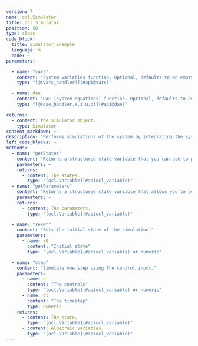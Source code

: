 ```yaml
---
version: 7
name: ocl.Simulator
title: ocl.Simulator
position: 50
type: class
code_block:
  title: Simulator Example
  language: m
  code: ~
parameters:

  - name: "vars"
    content: "System variables function. Optional, defaults to an empty function handle."
    type: "[@(vars_handler)](#api@vars)"

  - name: dae
    content: "DAE (system equations) function. Optional, defaults to an empty function handle."
    type: "[@(dae_handler,x,z,u,p)](#api@dae)"

returns:
  - content: the Simulator object.
    type: Simulator
content_markdown: ~
description: "Performs simulations of the system by integrating the system dynamics."
left_code_blocks: ~
methods:
  - name: "getStates"
    content: "Returns a structured state variable that you can use to pass as the initial state to the simulator. All variable values default to zero."
    parameters: ~
    returns:
      - content: The states.
        type: "[ocl.Variable](#apiocl_variable)"
  - name: "getParameters"
    content: "Returns a structured state variable that allows you to set parameters for the simulation. All parameter values default to zero."
    parameters: ~
    returns:
      - content: The parameters.
        type: "[ocl.Variable](#apiocl_variable)"

  - name: "reset"
    content: "Sets the initial state of the simulation."
    parameters:  
      - name: x0
        content: "Initial state"
        type: "[ocl.Variable](#apiocl_variable) or numeric"

  - name: "step"
    content: "Simulate one step using the control input."
    parameters:  
      - name: u
        content: "The controls"
        type: "[ocl.Variable](#apiocl_variable) or numeric"
      - name: dt
        content: "The timestep"
        type: numeric
    returns:
      - content: The state.
        type: "[ocl.Variable](#apiocl_variable)"
      - content: Algebraic variables.
        type: "[ocl.Variable](#apiocl_variable)"
---
```

